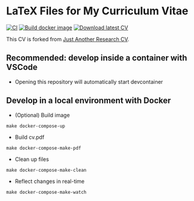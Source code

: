 # LaTeX Files for My Curriculum Vitae

[![CI](https://github.com/shunk031/CV/actions/workflows/ci.yaml/badge.svg)](https://github.com/shunk031/CV/actions/workflows/ci.yaml) [![Build docker image](https://github.com/shunk031/CV/actions/workflows/build_docker_image.yaml/badge.svg)](https://github.com/shunk031/CV/actions/workflows/build_docker_image.yaml)
[![Download latest CV](https://img.shields.io/badge/Download%20the%20latest%20CV-pdf-blue.svg)](https://github.com/shunk031/cv/releases/latest/download/cv.pdf)

This CV is forked from [Just Another Research CV](https://github.com/SebastinSanty/Just-Another-Research-CV).

## Recommended: develop inside a container with VSCode

- Opening this repository will automatically start devcontainer

## Develop in a local environment with Docker

- (Optional) Build image

```shell
make docker-compose-up
```

- Build cv.pdf

```shell
make docker-compose-make-pdf
```

- Clean up files

```shell
make docker-compose-make-clean
```

- Reflect changes in real-time

```shell
make docker-compose-make-watch
```
